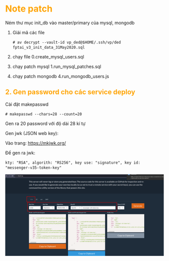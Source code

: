 <h1 style="color:orange">Note patch</h1>

Ném thư mục init_db vào master/primary của mysql, mongodb

1. Giải mã các file

       # av decrypt --vault-id vp_ded@$HOME/.ssh/vp/ded fptai_v3_init_data_31May2020.sql
2. chạy file 0.create_mysql_users.sql
3. chạy patch mysql 1.run_mysql_patches.sql
4. chạy patch mongodb 4.run_mongodb_users.js

<h2 style="color:orange">2. Gen password cho các service deploy</h2>
Cài đặt makepasswd

    # makepasswd --chars=28 --count=20
Gen ra 20 password với độ dài 28 kí tự

Gen jwk (JSON web key):

Vào trang: https://mkjwk.org/

Để gen ra jwk: 

    kty: "RSA", algorith: "RS256", key use: "signature", key id: "messenger-v35-token-key"
![note-patch1](../img/note-patch1.png)<br>